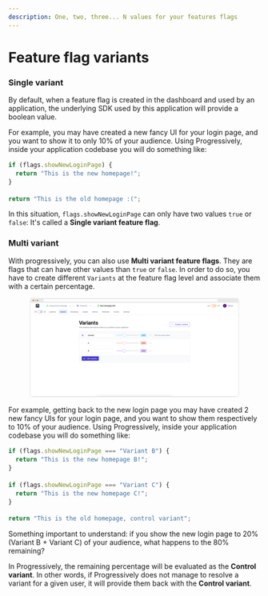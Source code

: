```yaml
---
description: One, two, three... N values for your features flags
---
```


# Feature flag variants

### Single variant

By default, when a feature flag is created in the dashboard and used by an application, the underlying SDK used by this application will provide a boolean value.

For example, you may have created a new fancy UI for your login page, and you want to show it to only 10% of your audience. Using Progressively, inside your application codebase you will do something like:

```jsx
if (flags.showNewLoginPage) {
  return "This is the new homepage!";
}

return "This is the old homepage :(";
```

In this situation, `flags.showNewLoginPage` can only have two values `true` or `false`: It's called a **Single variant feature flag**.

### Multi variant

With progressively, you can also use **Multi variant feature flags**. They are flags that can have other values than `true` or `false`. In order to do so, you have to create different `Variants` at the feature flag level and associate them with a certain percentage.

<figure><img src="../.gitbook/assets/screely-1675178926602.png" alt="Different variants of a given feature flags in a web browser"><figcaption></figcaption></figure>

For example, getting back to the new login page you may have created 2 new fancy UIs for your login page, and you want to show them respectively to 10% of your audience. Using Progressively, inside your application codebase you will do something like:

```jsx
if (flags.showNewLoginPage === "Variant B") {
  return "This is the new homepage B!";
}

if (flags.showNewLoginPage === "Variant C") {
  return "This is the new homepage C!";
}

return "This is the old homepage, control variant";
```

Something important to understand: if you show the new login page to 20% (Variant B + Variant C) of your audience, what happens to the 80% remaining?

In Progressively, the remaining percentage will be evaluated as the **Control variant**. In other words, if Progressively does not manage to resolve a variant for a given user, it will provide them back with the **Control variant**.
